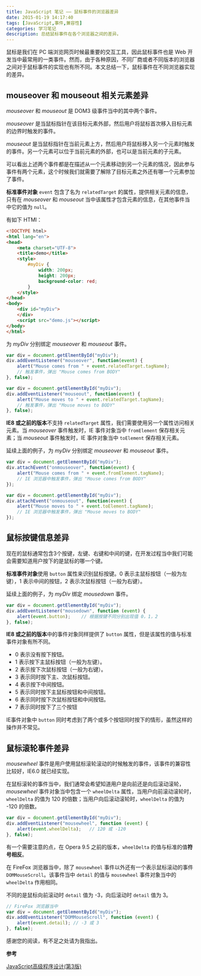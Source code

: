 ```yaml
---
title: JavaScript 笔记 —— 鼠标事件的浏览器差异
date: 2015-01-19 14:17:40
tags: [JavaScript,事件,兼容性]
categories: 学习笔记
description: 总结鼠标事件在各个浏览器之间的差异。
---
```


鼠标是我们在 PC 端浏览网页时候最重要的交互工具，因此鼠标事件也是 Web 开发当中最常用的一类事件。然而，由于各种原因，不同厂商或者不同版本的浏览器之间对于鼠标事件的实现也有所不同。本文总结一下，鼠标事件在不同浏览器实现的差异。

## mouseover 和 mouseout 相关元素差异

*mouseover* 和 *mouseout* 是 DOM3 级事件当中的其中两个事件。

*mouseover* 是当鼠标指针在该目标元素外部，然后用户将鼠标首次移入目标元素的边界时触发的事件。

*mouseout* 是当鼠标指针在当前元素上方，然后用户将鼠标移入另一个元素时触发的事件。另一个元素可以位于当前元素的外部，也可以是当前元素的子元素。

可以看出上述两个事件都是在描述从一个元素移动到另一个元素的情况，因此参与事件有两个元素，这个时候我们就需要了解除了目标元素之外还有哪一个元素参加了事件。

**标准事件对象** `event` 包含了名为 `relatedTarget` 的属性，提供相关元素的信息，只有在 *mouseover* 和 *mouseout* 当中该属性才包含元素的信息，在其他事件当中它的值为 `null`。

有如下 HTMl：

```html
<!DOCTYPE html>
<html lang="en">
<head>
    <meta charset="UTF-8">
    <title>demo</title>
    <style>
        #myDiv {
        	width: 200px;
        	height: 200px;
        	background-color: red;
        }
    </style>
</head>
<body>
	<div id="myDiv">
	</div>
	<script src="demo.js"></script>
</body>
</html>
```

为 *myDiv* 分别绑定 *mouseover* 和 *mouseout* 事件。

```javascript
var div = document.getElmentById("myDiv");
div.addEventListener("mouseover", function(event) {
	alert("Mouse comes from " + event.relatedTarget.tagName);
    // 触发事件，弹出 "Mouse comes from BODY"
}, false);
```

```javascript
var div = document.getElementById("myDiv");
div.addEventListener("mouseout", function(event) {
	alert("Mouse moves to " + event.relatedTarget.tagName);
    // 触发事件，弹出 "Mouse moves to BODY"
}, false);
```

**IE8 或之前的版本**不支持 `relatedTarget` 属性，我们需要使用另一个属性访问相关元素。当 *mouseover* 事件触发时，IE 事件对象当中 `fromElement` 保存相关元素；当 *mouseout* 事件触发时，IE 事件对象当中 `toElement` 保存相关元素。

延续上面的例子，为 *myDiv* 分别绑定 *mouseover* 和 *mouseout* 事件。

```javascript
var div = document.getElementById("myDiv");
div.attachEvent("onmouseover", function(event) {
	alert("Mouse comes from " + event.fromElement.tagName);
    // IE 浏览器中触发事件，弹出 "Mouse comes from BODY"
});
```

```javascript
var div = document.getElementById("myDiv");
div.attachEvent("onmouseout", function(event) {
	alert("Mouse moves to " + event.toElement.tagName);
    // IE 浏览器中触发事件，弹出 "Mouse moves to BODY"
});
```

## 鼠标按键信息差异

现在的鼠标通常包含3个按键，左键、右键和中间的键，在开发过程当中我们可能会需要知道用户按下的是鼠标的哪一个键。

**标准事件对象**使用 `button` 属性来识别鼠标按键。0 表示主鼠标按钮（一般为左键），1 表示中间的按钮，2 表示次鼠标按钮（一般为右键）。

延续上面的例子，为 *myDiv* 绑定 *mousedown* 事件。

```javascript
var div = document.getElementById("myDiv");
div.addEventListener("mousedown", function (event) {
	alert(event.button);    // 根据按键不同分别出现值 0，1，2
}, false);
```

**IE8 或之前的版本**中的事件对象同样提供了 `button` 属性，但是该属性的值与标准事件对象有所不同。

- 0 表示没有按下按钮。
- 1 表示按下主鼠标按钮（一般为左键）。
- 2 表示按下次鼠标按钮（一般为右键）。
- 3 表示同时按下主、次鼠标按钮。
- 4 表示按下中间按钮。
- 5 表示同时按下主鼠标按钮和中间按钮。
- 6 表示同时按下次鼠标按钮和中间按钮。
- 7 表示同时按下了三个按钮

IE事件对象中 `button` 同时考虑到了两个或多个按钮同时按下的情形，虽然这样的操作并不常见。

## 鼠标滚轮事件差异

*mousewheel* 事件是用户使用鼠标滚轮滚动的时候触发的事件，该事件的兼容性比较好，IE6.0 就已经实现。

在鼠标滚轮的事件当中，我们通常会希望知道用户是向前还是向后滚动滚轮，*mousewheel* 事件对象当中包含一个 `wheelDelta` 属性，当用户向前滚动滚轮时，`wheelDelta` 的值为 120 的倍数；当用户向后滚动滚轮时，`wheelDelta` 的值为 -120 的倍数。

```javascript
var div = document.getElementById("myDiv");
div.addEventListener("mousewheel", function (event) {
	alert(event.wheelDelta);   // 120 或 -120
}, false);
```

有一个需要注意的点，在 Opera 9.5 之前的版本，`wheelDelta` 的值与标准的值**符号相反**。

在 FireFox 浏览器当中，除了 `mousewheel` 事件以外还有一个表示鼠标滚动的事件 `DOMMouseScroll`。该事件当中 `detail` 的值与 `mousewheel` 事件对象当中的 `wheelDelta` 作用相同。

不同的是鼠标向前滚动时 `detail` 值为 -3，向后滚动时 `detail` 值为 3。

```javascript
// FireFox 浏览器当中
var div = document.getElementById("myDiv");
div.addEventListener("DOMMouseScroll", function (event) {
	alert(event.detail); // -3 或 3
}, false);
```

感谢您的阅读，有不足之处请为我指出。

**参考**

[JavaScript高级程序设计(第3版)](http://book.douban.com/subject/10546125/)
